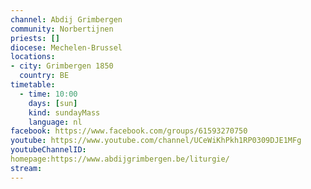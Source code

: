 ```yaml
---
channel: Abdij Grimbergen
community: Norbertijnen
priests: []
diocese: Mechelen-Brussel
locations:
- city: Grimbergen 1850
  country: BE
timetable:
  - time: 10:00
    days: [sun]
    kind: sundayMass
    language: nl
facebook: https://www.facebook.com/groups/61593270750
youtube: https://www.youtube.com/channel/UCeWiKhPkh1RP0309DJE1MFg
youtubeChannelID:
homepage:https://www.abdijgrimbergen.be/liturgie/
stream:
---
```

